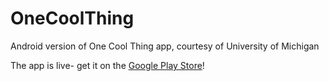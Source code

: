 OneCoolThing
============

Android version of One Cool Thing app, courtesy of University of Michigan

The app is live- get it on the [Google Play Store](https://play.google.com/store/apps/details?id=edu.umich.engin.cm.onecoolthing)!
